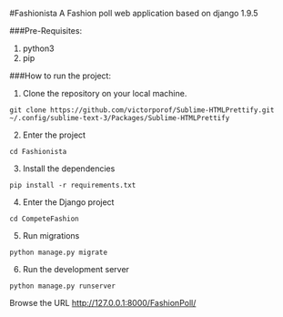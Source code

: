 #Fashionista
A Fashion poll web application based on django 1.9.5

###Pre-Requisites:
1. python3
2. pip

###How to run the project:
1. Clone the repository on your local machine.
```shell
git clone https://github.com/victorporof/Sublime-HTMLPrettify.git ~/.config/sublime-text-3/Packages/Sublime-HTMLPrettify
```
2. Enter the project
```shell
cd Fashionista
```
3. Install the dependencies
```shell
pip install -r requirements.txt
```
4. Enter the Django project
```shell
cd CompeteFashion
```
5. Run migrations
```shell
python manage.py migrate
```
6. Run the development server
```shell
python manage.py runserver
```
Browse the URL http://127.0.0.1:8000/FashionPoll/
